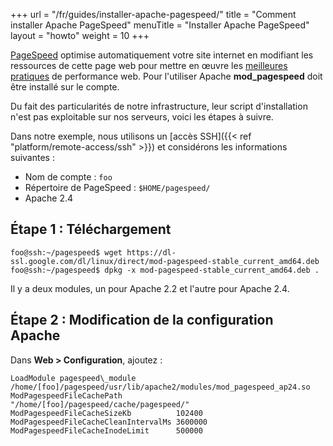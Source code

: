 +++
url = "/fr/guides/installer-apache-pagespeed/"
title = "Comment installer Apache PageSpeed"
menuTitle = "Installer Apache PageSpeed"
layout = "howto"
weight = 10
+++

[PageSpeed](https://www.modpagespeed.com/) optimise automatiquement votre site internet en modifiant les ressources de cette page web pour mettre en œuvre les [meilleures pratiques](https://developers.google.com/speed/docs/best-practices/rules_intro) de performance web. Pour l'utiliser Apache **mod_pagespeed** doit être installé sur le compte.

Du fait des particularités de notre infrastructure, leur script d'installation n'est pas exploitable sur nos serveurs, voici les étapes à suivre.

Dans notre exemple, nous utilisons un [accès SSH]({{< ref "platform/remote-access/ssh" >}}) et considérons les informations suivantes :

- Nom de compte : `foo`
- Répertoire de PageSpeed : `$HOME/pagespeed/`
- Apache 2.4

## Étape 1 : Téléchargement

```
foo@ssh:~/pagespeed$ wget https://dl-ssl.google.com/dl/linux/direct/mod-pagespeed-stable_current_amd64.deb
foo@ssh:~/pagespeed$ dpkg -x mod-pagespeed-stable_current_amd64.deb .
```
Il y a deux modules, un pour Apache 2.2 et l'autre pour Apache 2.4.

## Étape 2 : Modification de la configuration Apache

Dans **Web > Configuration**, ajoutez :

```
LoadModule pagespeed\_module         /home/[foo]/pagespeed/usr/lib/apache2/modules/mod_pagespeed_ap24.so
ModPagespeedFileCachePath            "/home/[foo]/pagespeed/cache/pagespeed/"
ModPagespeedFileCacheSizeKb          102400
ModPagespeedFileCacheCleanIntervalMs 3600000
ModPagespeedFileCacheInodeLimit      500000
```

